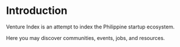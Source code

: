 # Introduction

Venture Index is an attempt to index the Philippine startup ecosystem.

Here you may discover communities, events, jobs, and resources.
